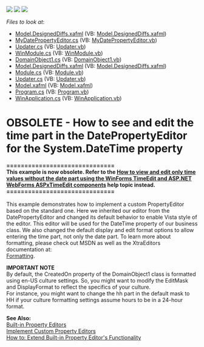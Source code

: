 <!-- default badges list -->
![](https://img.shields.io/endpoint?url=https://codecentral.devexpress.com/api/v1/VersionRange/134076051/10.1.4%2B)
[![](https://img.shields.io/badge/Open_in_DevExpress_Support_Center-FF7200?style=flat-square&logo=DevExpress&logoColor=white)](https://supportcenter.devexpress.com/ticket/details/E1497)
[![](https://img.shields.io/badge/📖_How_to_use_DevExpress_Examples-e9f6fc?style=flat-square)](https://docs.devexpress.com/GeneralInformation/403183)
<!-- default badges end -->
<!-- default file list -->
*Files to look at*:

* [Model.DesignedDiffs.xafml](./CS/WinSolution.Module.Win/Model.DesignedDiffs.xafml) (VB: [Model.DesignedDiffs.xafml](./VB/WinSolution.Module.Win/Model.DesignedDiffs.xafml))
* [MyDatePropertyEditor.cs](./CS/WinSolution.Module.Win/MyDatePropertyEditor.cs) (VB: [MyDatePropertyEditor.vb](./VB/WinSolution.Module.Win/MyDatePropertyEditor.vb))
* [Updater.cs](./CS/WinSolution.Module.Win/Updater.cs) (VB: [Updater.vb](./VB/WinSolution.Module.Win/Updater.vb))
* [WinModule.cs](./CS/WinSolution.Module.Win/WinModule.cs) (VB: [WinModule.vb](./VB/WinSolution.Module.Win/WinModule.vb))
* [DomainObject1.cs](./CS/WinSolution.Module/DomainObject1.cs) (VB: [DomainObject1.vb](./VB/WinSolution.Module/DomainObject1.vb))
* [Model.DesignedDiffs.xafml](./CS/WinSolution.Module/Model.DesignedDiffs.xafml) (VB: [Model.DesignedDiffs.xafml](./VB/WinSolution.Module/Model.DesignedDiffs.xafml))
* [Module.cs](./CS/WinSolution.Module/Module.cs) (VB: [Module.vb](./VB/WinSolution.Module/Module.vb))
* [Updater.cs](./CS/WinSolution.Module/Updater.cs) (VB: [Updater.vb](./VB/WinSolution.Module/Updater.vb))
* [Model.xafml](./CS/WinSolution.Win/Model.xafml) (VB: [Model.xafml](./VB/WinSolution.Win/Model.xafml))
* [Program.cs](./CS/WinSolution.Win/Program.cs) (VB: [Program.vb](./VB/WinSolution.Win/Program.vb))
* [WinApplication.cs](./CS/WinSolution.Win/WinApplication.cs) (VB: [WinApplication.vb](./VB/WinSolution.Win/WinApplication.vb))
<!-- default file list end -->
# OBSOLETE - How to see and edit the time part in the DatePropertyEditor for the System.DateTime property


<p><strong>==============================</strong><br><strong>This example is now obsolete. Refer to the <a href="https://www.devexpress.com/Support/Center/p/T411714">How to view and edit only time values without the date part using the WinForms TimeEdit and ASP.NET WebForms ASPxTimeEdit components</a> help topic instead.</strong><br><strong>==============================</strong><br><br>This example demonstrates how to implement a custom PropertyEditor based on the standard one. Here we inherited our editor from the DatePropertyEditor and changed its default behavior to enable Vista style of the editor. This editor will be used for the DateTime property of our business class. We also changed the default display and edit format options to allow entering the time part, not only the date part. To learn more about formatting, please check out MSDN as well as the XtraEditors documentation at:<br> <a href="http://documentation.devexpress.com/#WindowsForms/CustomDocument587">Formatting</a>.</p>
<p><strong>IMPORTANT NOTE</strong><br> By default, the CreatedOn property of the DomainObject1 class is formatted using en-US culture settings. So, you might want to modify the EditMask and DisplayFormat to reflect the specifics of your culture.<br> For instance, you might want to change the hh part in the default mask to HH if your culture formatting settings assume hours to be in a 24-hour format.</p>
<p><strong>See Also:</strong><br> <a href="http://documentation.devexpress.com/#Xaf/CustomDocument3014">Built-in Property Editors</a><br> <a href="http://documentation.devexpress.com/#Xaf/CustomDocument3097">Implement Custom Property Editors</a><br> <a href="http://documentation.devexpress.com/#Xaf/CustomDocument3104">How to: Extend Built-in Property Editor's Functionality</a></p>

<br/>


